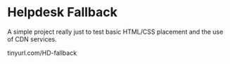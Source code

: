 # Helpdesk Fallback

A simple project really just to test basic HTML/CSS placement and the use of CDN services.

tinyurl.com/HD-fallback

